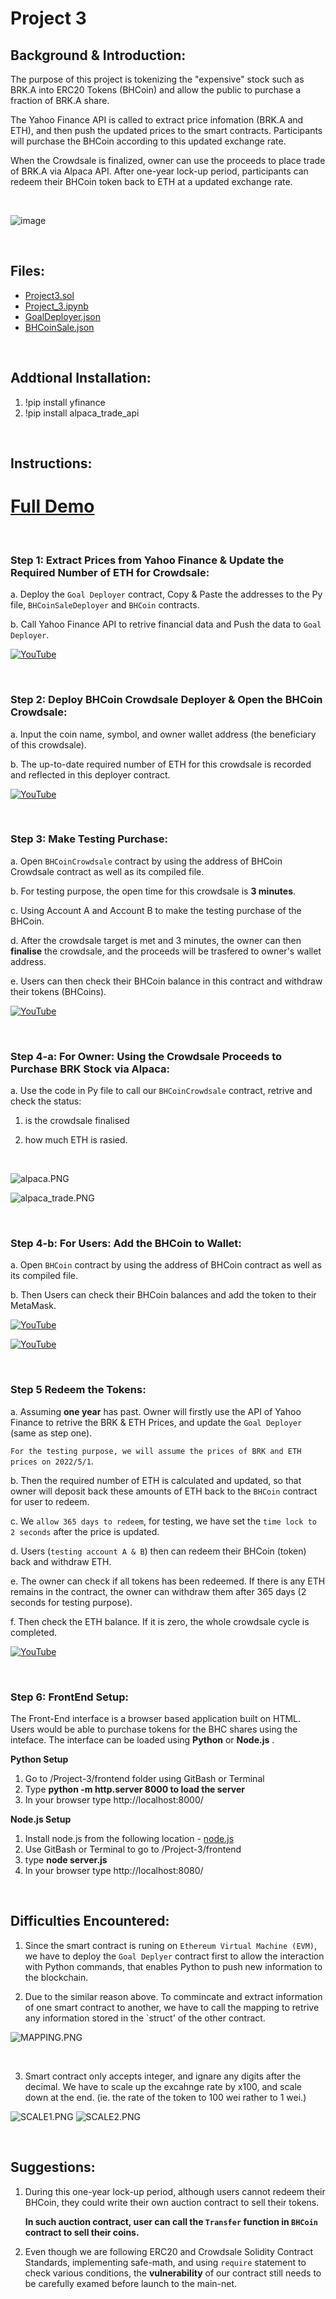 # **Project 3**

## **Background & Introduction:**

The purpose of this project is tokenizing the "expensive" stock such as BRK.A into ERC20 Tokens (BHCoin) and allow the public to purchase a fraction
of BRK.A share.

The Yahoo Finance API is called to extract price infomation (BRK.A and ETH), and then push the updated prices to the smart contracts. 
Participants will purchase the BHCoin according to this updated exchange rate.

When the Crowdsale is finalized, owner can use the proceeds to place trade of BRK.A via Alpaca API. After one-year lock-up period, participants can
redeem their BHCoin token back to ETH at a updated exchange rate.

<br>

![image](https://user-images.githubusercontent.com/73146288/116769198-b63cbd80-aa7d-11eb-9da8-176be7f16b6f.png)

<br>

## **Files:**

- [Project3.sol](Project3.sol)
- [Project_3.ipynb](Project_3.ipynb)
- [GoalDeployer.json](GoalDeployer.json)
- [BHCoinSale.json](BHCoinSale.json)

<br>

## **Addtional Installation:**

1. !pip install yfinance
2. !pip install alpaca_trade_api

<br>

## **Instructions:**

# **[Full Demo](https://www.youtube.com/watch?v=NoqC6PsxA_U&ab_channel=VincentG)**

<br>

### **Step 1: Extract Prices from Yahoo Finance & Update the Required Number of ETH for Crowdsale:**

a. Deploy the `Goal Deployer` contract, Copy & Paste the addresses to the Py file, `BHCoinSaleDeployer` and `BHCoin` contracts.

b. Call Yahoo Finance API to retrive financial data and Push the data to `Goal Deployer`.

[![YouTube](Images/1.PNG)](https://youtu.be/NoqC6PsxA_U?t=3)

<br>

### **Step 2: Deploy BHCoin Crowdsale Deployer & Open the BHCoin Crowdsale:**

a. Input the coin name, symbol, and owner wallet address (the beneficiary of this crowdsale).

b. The up-to-date required number of ETH for this crowdsale is recorded and reflected in this deployer contract.

[![YouTube](Images/2.PNG)](https://youtu.be/NoqC6PsxA_U?t=105)

<br>

### **Step 3: Make Testing Purchase:**

a. Open `BHCoinCrowdsale` contract by using the address of BHCoin Crowdsale contract as well as its compiled file.

b. For testing purpose, the open time for this crowdsale is **3 minutes**.

c. Using Account A and Account B to make the testing purchase of the BHCoin.

d. After the crowdsale target is met and 3 minutes, the owner can then **finalise** the crowdsale, and the proceeds will be trasfered to owner's wallet address.

e. Users can then check their BHCoin balance in this contract and withdraw their tokens (BHCoins).

[![YouTube](Images/3.PNG)](https://youtu.be/NoqC6PsxA_U?t=199)

<br>

### **Step 4-a: For Owner: Using the Crowdsale Proceeds to Purchase BRK Stock via Alpaca:**

a. Use the code in Py file to call our `BHCoinCrowdsale` contract, retrive and check the status:

1) is the crowdsale finalised 

2) how much ETH is rasied.

<br>

![alpaca.PNG](Images/alpaca.PNG)

![alpaca_trade.PNG](Images/alpaca_trade.PNG)

<br>

### **Step 4-b: For Users: Add the BHCoin to Wallet:**

a. Open `BHCoin` contract by using the address of BHCoin contract as well as its compiled file.

b. Then Users can check their BHCoin balances and add the token to their MetaMask.

[![YouTube](Images/4.PNG)](https://youtu.be/NoqC6PsxA_U?t=278)

[![YouTube](Images/5.PNG)](https://youtu.be/NoqC6PsxA_U?t=369)

<br>

### **Step 5 Redeem the Tokens:**

a. Assuming **one year** has past. Owner will firstly use the API of Yahoo Finance to retrive the BRK & ETH Prices, and update the `Goal Deployer` (same as step one).

`For the testing purpose, we will assume the prices of BRK and ETH prices on 2022/5/1`.

b. Then the required number of ETH is calculated and updated, so that owner will deposit back these amounts of ETH back to the `BHCoin` contract for user to redeem.

c. We `allow 365 days to redeem`, for testing, we have set the `time lock to 2 seconds` after the price is updated.

d. Users (`testing account A & B`) then can redeem their BHCoin (token) back and withdraw ETH.

e. The owner can check if all tokens has been redeemed. If there is any ETH remains in the contract, the owner can withdraw them after 365 days (2 seconds for testing purpose).

f. Then check the ETH balance. If it is zero, the whole crowdsale cycle is completed.

[![YouTube](Images/6.PNG)](https://youtu.be/NoqC6PsxA_U?t=444)

<br>

### **Step 6: FrontEnd Setup:**

The Front-End interface is a browser based application built on HTML. Users would be able to purchase tokens for the BHC shares using the inteface.
The interface can be loaded using **Python** or **Node.js** .

**Python Setup**

1. Go to /Project-3/frontend folder using GitBash or Terminal
2. Type **python -m http.server 8000 to load the server**
3. In your browser type http://localhost:8000/

**Node.js Setup**

1. Install node.js from the following location - [node.js](https://nodejs.org/en/download/)
2. Use GitBash or Terminal to go to /Project-3/frontend
3. type **node server.js**
4. In your browser type http://localhost:8080/

<br>

## **Difficulties Encountered:**

1. Since the smart contract is runing on `Ethereum Virtual Machine (EVM)`, we have to deploy the `Goal Deplyer` contract first to allow the interaction with Python commands, that enables Python to push new information to the blockchain.

2. Due to the similar reason above. To commincate and extract information of one smart contract to another, we have to call the mapping to retrive any information stored in the `struct' of the other contract.

![MAPPING.PNG](Images/MAPPING.PNG)

<BR>

3. Smart contract only accepts integer, and ignare any digits after the decimal. We have to scale up the excahnge rate by x100, and scale down at the end. (ie. the rate of the token to 100 wei rather to 1 wei.)

![SCALE1.PNG](Images/SCALE1.PNG)
![SCALE2.PNG](Images/SCALE2.PNG)

<br>

## **Suggestions:**

1. During this one-year lock-up period, although users cannot redeem their BHCoin, they could write their own auction contract to sell their tokens.

   **In such auction contract, user can call the `Transfer` function in `BHCoin` contract to sell their coins.**

2. Even though we are following ERC20 and Crowdsale Solidity Contract Standards, implementing safe-math, and using `require` statement to check various conditions, the **vulnerability** of our contract still needs to be carefully examed before launch to the main-net.


